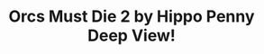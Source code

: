 ---
title: Orcs Must Die 2 by Hippo Penny Deep View!
layout: scoredetail
permalink: /meta-score/orcs-must-die-2
header:
  teaser: /assets/images/orcs-must-die-2.jpg
  video:
    id: b9NYR5KT8lI
    provider: youtube
---
